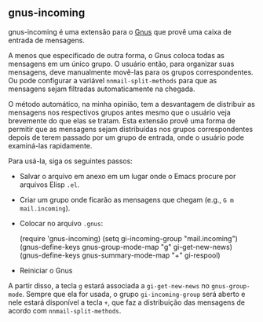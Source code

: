 ## gnus-incoming

gnus-incoming é uma extensão para o [Gnus](http://gnus.org/) que provê
uma caixa de entrada de mensagens.

A menos que especificado de outra forma, o Gnus coloca todas as
mensagens em um único grupo. O usuário então, para organizar suas
mensagens, deve manualmente movê-las para os grupos
correspondentes. Ou pode configurar a variável `nnmail-split-methods`
para que as mensagens sejam filtradas automaticamente na chegada.

O método automático, na minha opinião, tem a desvantagem de distribuir
as mensagens nos respectivos grupos antes mesmo que o usuário veja
brevemente do que elas se tratam. Esta extensão provê uma forma de
permitir que as mensagens sejam distribuídas nos grupos
correspondentes depois de terem passado por um grupo de entrada, onde
o usuário pode examiná-las rapidamente.

Para usá-la, siga os seguintes passos:

* Salvar o arquivo em anexo em um lugar onde o Emacs procure por arquivos Elisp `.el`.
* Criar um grupo onde ficarão as mensagens que chegam (e.g., `G m mail.incoming`).
* Colocar no arquivo `.gnus`:

   (require 'gnus-incoming)
   (setq gi-incoming-group "mail.incoming")
   (gnus-define-keys gnus-group-mode-map "g" gi-get-new-news)
   (gnus-define-keys gnus-summary-mode-map "+" gi-respool)

* Reiniciar o Gnus

A partir disso, a tecla `g` estará associada a `gi-get-new-news` no
`gnus-group-mode`. Sempre que ela for usada, o grupo
`gi-incoming-group` será aberto e nele estará disponível a tecla `+`,
que faz a distribuição das mensagens de acordo com
`nnmail-split-methods`.
